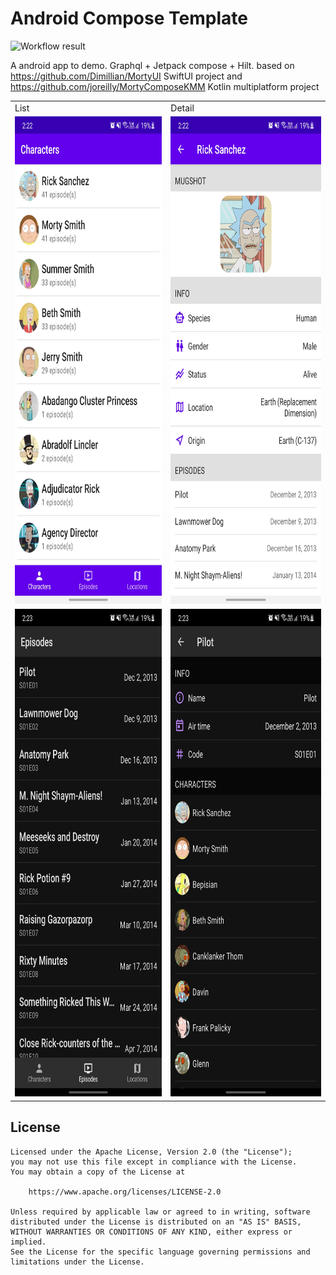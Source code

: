 # Android Compose Template

<!--- Replace <OWNER> with your Github Username and <REPOSITORY> with the name of your repository. -->
<!--- You can find both of these in the url bar when you open your repository in github. -->
![Workflow result](https://github.com/a914-gowtham/android-template-compose/workflows/Android%20CI/badge.svg)

A android app to demo. Graphql + Jetpack compose + Hilt. 
based on https://github.com/Dimillian/MortyUI SwiftUI project and https://github.com/joreilly/MortyComposeKMM Kotlin multiplatform project

<table>
  <tr>
    <td>List</td>
    <td>Detail</td>
  </tr>
  <tr>
    <td><img src="arts/light_1.jpg"  width="360" height="780" ></td>
    <td><img src="arts/light_2.jpg" width="360" height="780"  ></td>
  </tr>
    <tr>
    <td><img src="arts/dark_1.jpg" width="360" height="780"  ></td>
    <td><img src="arts/dark_2.jpg" width="360" height="780"  ></td>
  </tr>
 </table>

## License
```
Licensed under the Apache License, Version 2.0 (the "License");
you may not use this file except in compliance with the License.
You may obtain a copy of the License at

    https://www.apache.org/licenses/LICENSE-2.0

Unless required by applicable law or agreed to in writing, software
distributed under the License is distributed on an "AS IS" BASIS,
WITHOUT WARRANTIES OR CONDITIONS OF ANY KIND, either express or implied.
See the License for the specific language governing permissions and
limitations under the License.
```
